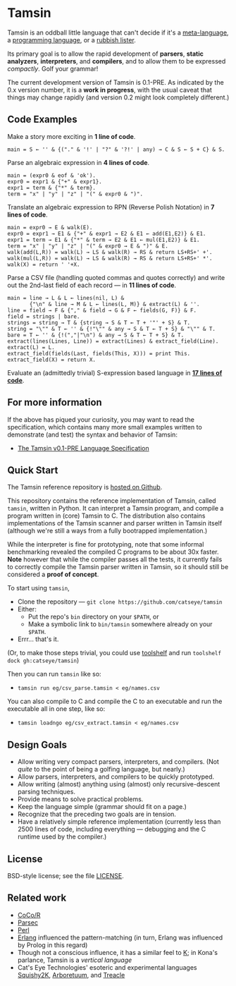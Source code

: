 Tamsin
======

Tamsin is an oddball little language that can't decide if it's a
[meta-language](https://github.com/catseye/Tamsin/blob/master/doc/Philosophy.markdown#meta-language), a
[programming language](https://github.com/catseye/Tamsin/blob/master/doc/Philosophy.markdown#programming-language), or a
[rubbish lister](https://github.com/catseye/Tamsin/blob/master/doc/Philosophy.markdown#rubbish-lister).

Its primary goal is to allow the rapid development of **parsers**,
**static analyzers**, **interpreters**, and **compilers**, and to allow them
to be expressed *compactly*.  Golf your grammar!

The current development version of Tamsin is 0.1-PRE.  As indicated by the
0.x version number, it is a **work in progress**, with the usual caveat that
things may change rapidly (and version 0.2 might look completely different.)

Code Examples
-------------

Make a story more exciting in **1 line of code**.

    main = S ← '' & {("." & '!' | "?" & '?!' | any) → C & S ← S + C} & S.

Parse an algebraic expression in **4 lines of code**.

    main = (expr0 & eof & 'ok').
    expr0 = expr1 & {"+" & expr1}.
    expr1 = term & {"*" & term}.
    term = "x" | "y" | "z" | "(" & expr0 & ")".

Translate an algebraic expression to RPN (Reverse Polish Notation) in
**7 lines of code**.

    main = expr0 → E & walk(E).
    expr0 = expr1 → E1 & {"+" & expr1 → E2 & E1 ← add(E1,E2)} & E1.
    expr1 = term → E1 & {"*" & term → E2 & E1 ← mul(E1,E2)} & E1.
    term = "x" | "y" | "z" | "(" & expr0 → E & ")" & E.
    walk(add(L,R)) = walk(L) → LS & walk(R) → RS & return LS+RS+' +'.
    walk(mul(L,R)) = walk(L) → LS & walk(R) → RS & return LS+RS+' *'.
    walk(X) = return ' '+X.

Parse a CSV file (handling quoted commas and quotes correctly) and write
out the 2nd-last field of each record — in **11 lines of code**.

    main = line → L & L ← lines(nil, L) &
           {"\n" & line → M & L ← lines(L, M)} & extract(L) & ''.
    line = field → F & {"," & field → G & F ← fields(G, F)} & F.
    field = strings | bare.
    strings = string → T & {string → S & T ← T + '"' + S} & T.
    string = "\"" & T ← '' & {!"\"" & any → S & T ← T + S} & "\"" & T.
    bare = T ← '' & {!(","|"\n") & any → S & T ← T + S} & T.
    extract(lines(Lines, Line)) = extract(Lines) & extract_field(Line).
    extract(L) = L.
    extract_field(fields(Last, fields(This, X))) = print This.
    extract_field(X) = return X.

Evaluate an (admittedly trivial) S-expression based language in
**[17 lines of code](https://github.com/catseye/Tamsin/blob/master/eg/sexpr-eval.tamsin)**.

For more information
--------------------

If the above has piqued your curiosity, you may want to read the specification,
which contains many more small examples written to demonstrate (and test) the
syntax and behavior of Tamsin:

*   [The Tamsin v0.1-PRE Language Specification](https://github.com/catseye/Tamsin/blob/master/doc/Tamsin.markdown)

Quick Start
-----------

The Tamsin reference repository is [hosted on Github](https://github.com/catseye/tamsin).

This repository contains the reference implementation of Tamsin, called
`tamsin`, written in Python.  It can interpret a Tamsin program, and compile
a program written in (core) Tamsin to C.  The distribution also contains
implementations of the Tamsin scanner and parser written in Tamsin itself
(although we're still a ways from a fully bootrapped implementation.)

While the interpreter is fine for prototyping, note that some informal
benchmarking revealed the compiled C programs to be about 30x faster.  **Note**
however that while the compiler passes all the tests, it currently fails to
correctly compile the Tamsin parser written in Tamsin, so it should still be
considered a **proof of concept**.

To start using `tamsin`,

*   Clone the repository — `git clone https://github.com/catseye/tamsin`
*   Either:
    *   Put the repo's `bin` directory on your `$PATH`, or
    *   Make a symbolic link to `bin/tamsin` somewhere already on your `$PATH`.
*   Errr... that's it.

(Or, to make those steps trivial, you could use
[toolshelf](https://github.com/catseye/toolshelf) and run
`toolshelf dock gh:catseye/tamsin`)

Then you can run `tamsin` like so:

*   `tamsin run eg/csv_parse.tamsin < eg/names.csv`

You can also compile to C and compile the C to an executable and run the
executable all in one step, like so:

*   `tamsin loadngo eg/csv_extract.tamsin < eg/names.csv`

Design Goals
------------

*   Allow writing very compact parsers, interpreters, and compilers.
    (Not *quite* to the point of being a golfing language, but nearly.)
*   Allow parsers, interpreters, and compilers to be quickly prototyped.
*   Allow writing (almost) anything using (almost) only recursive-descent
    parsing techniques.
*   Provide means to solve practical problems.
*   Keep the language simple (grammar should fit on a page.)
*   Recognize that the preceding two goals are in tension.
*   Have a relatively simple reference implementation (currently less than
    2500 lines of code, including everything — debugging and the C runtime
    used by the compiler.)

License
-------

BSD-style license; see the file [LICENSE](https://github.com/catseye/Tamsin/blob/master/LICENSE).

Related work
------------

*   [CoCo/R](http://www.scifac.ru.ac.za/coco/)
*   [Parsec](http://www.haskell.org/haskellwiki/Parsec)
*   [Perl](http://perl.com/)
*   [Erlang](http://erlang.org/) influenced the pattern-matching (in turn,
    Erlang was influenced by Prolog in this regard)
*   Though not a conscious influence, it has a similar feel to
    [K](https://github.com/kevinlawler/kona); in Kona's parlance, Tamsin
    is a _vertical language_
*   Cat's Eye Technologies' esoteric and experimental languages
    [Squishy2K](http://catseye.tc/node/Squishy2K),
    [Arboretuum](http://catseye.tc/node/Arboretuum), and
    [Treacle](http://catseye.tc/node/Treacle)
